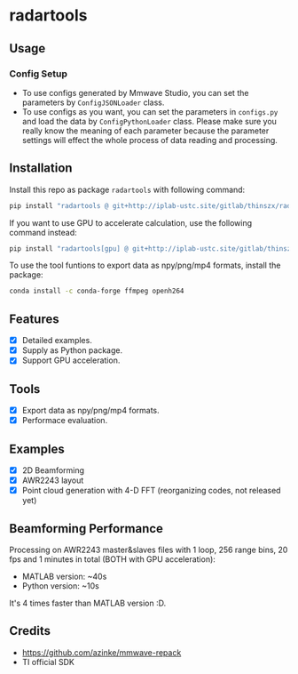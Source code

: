 # radartools

## Usage

### Config Setup

- To use configs generated by Mmwave Studio, you can set the parameters by `ConfigJSONLoader` class.
- To use configs as you want, you can set the parameters in `configs.py` and load the data by `ConfigPythonLoader` class. Please make sure you really know the meaning of each parameter because the parameter settings will effect the whole process of data reading and processing.

## Installation

Install this repo as package `radartools` with following command:

```bash
pip install "radartools @ git+http://iplab-ustc.site/gitlab/thinszx/radartools.git@main"
```

If you want to use GPU to accelerate calculation, use the following command instead:

```bash
pip install "radartools[gpu] @ git+http://iplab-ustc.site/gitlab/thinszx/radartools.git@main"
```

To use the tool funtions to export data as npy/png/mp4 formats, install the package:

```bash
conda install -c conda-forge ffmpeg openh264
```

## Features

- [x] Detailed examples.
- [x] Supply as Python package.
- [x] Support GPU acceleration.

## Tools

- [x] Export data as npy/png/mp4 formats.
- [x] Performace evaluation.

## Examples

- [x] 2D Beamforming
- [x] AWR2243 layout
- [x] Point cloud generation with 4-D FFT (reorganizing codes, not released yet)

## Beamforming Performance

Processing on AWR2243 master&slaves files with 1 loop, 256 range bins, 20 fps and 1 minutes in total (BOTH with GPU acceleration):

- MATLAB version: ~40s
- Python version: ~10s

It's 4 times faster than MATLAB version :D.

## Credits

- <https://github.com/azinke/mmwave-repack>
- TI official SDK
